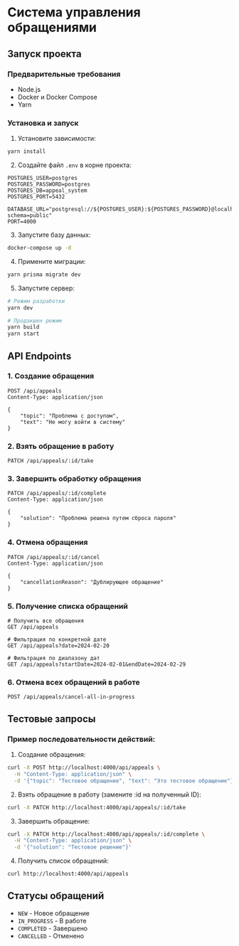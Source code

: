 # Система управления обращениями

## Запуск проекта

### Предварительные требования

- Node.js
- Docker и Docker Compose
- Yarn

### Установка и запуск

1. Установите зависимости:

```bash
yarn install
```

2. Создайте файл `.env` в корне проекта:

```env
POSTGRES_USER=postgres
POSTGRES_PASSWORD=postgres
POSTGRES_DB=appeal_system
POSTGRES_PORT=5432

DATABASE_URL="postgresql://${POSTGRES_USER}:${POSTGRES_PASSWORD}@localhost:${POSTGRES_PORT}/${POSTGRES_DB}?schema=public"
PORT=4000
```

3. Запустите базу данных:

```bash
docker-compose up -d
```

4. Примените миграции:

```bash
yarn prisma migrate dev
```

5. Запустите сервер:

```bash
# Режим разработки
yarn dev

# Продакшен режим
yarn build
yarn start
```

## API Endpoints

### 1. Создание обращения

```http
POST /api/appeals
Content-Type: application/json

{
    "topic": "Проблема с доступом",
    "text": "Не могу войти в систему"
}
```

### 2. Взять обращение в работу

```http
PATCH /api/appeals/:id/take
```

### 3. Завершить обработку обращения

```http
PATCH /api/appeals/:id/complete
Content-Type: application/json

{
    "solution": "Проблема решена путем сброса пароля"
}
```

### 4. Отмена обращения

```http
PATCH /api/appeals/:id/cancel
Content-Type: application/json

{
    "cancellationReason": "Дублирующее обращение"
}
```

### 5. Получение списка обращений

```http
# Получить все обращения
GET /api/appeals

# Фильтрация по конкретной дате
GET /api/appeals?date=2024-02-20

# Фильтрация по диапазону дат
GET /api/appeals?startDate=2024-02-01&endDate=2024-02-29
```

### 6. Отмена всех обращений в работе

```http
POST /api/appeals/cancel-all-in-progress
```

## Тестовые запросы

### Пример последовательности действий:

1. Создание обращения:

```bash
curl -X POST http://localhost:4000/api/appeals \
  -H "Content-Type: application/json" \
  -d '{"topic": "Тестовое обращение", "text": "Это тестовое обращение"}'
```

2. Взять обращение в работу (замените :id на полученный ID):

```bash
curl -X PATCH http://localhost:4000/api/appeals/:id/take
```

3. Завершить обращение:

```bash
curl -X PATCH http://localhost:4000/api/appeals/:id/complete \
  -H "Content-Type: application/json" \
  -d '{"solution": "Тестовое решение"}'
```

4. Получить список обращений:

```bash
curl http://localhost:4000/api/appeals
```

## Статусы обращений

- `NEW` - Новое обращение
- `IN_PROGRESS` - В работе
- `COMPLETED` - Завершено
- `CANCELLED` - Отменено
